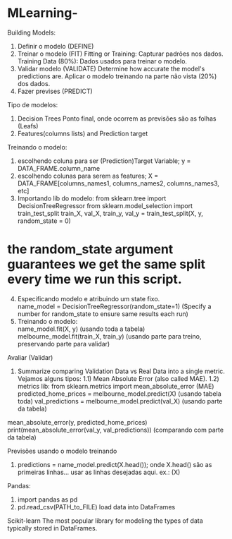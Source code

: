# MLearning-

Building Models:
1) Definir o modelo (DEFINE)
2) Treinar o modelo (FIT)
  Fitting or Training:  Capturar padrões nos dados.
  Training Data (80%):  Dados usados para treinar o modelo.
3) Validar modelo (VALIDATE)
  Determine how accurate the model's predictions are.
  Aplicar o modelo treinando na parte não vista (20%) dos dados.
4) Fazer previses (PREDICT)

Tipo de modelos:
1) Decision Trees
  Ponto final, onde ocorrem as previsões são as folhas (Leafs)
2) Features(columns lists) and Prediction target

Treinando o modelo:
1) escolhendo coluna para ser (Prediction)Target Variable; y = DATA_FRAME.column_name
2) escolhendo colunas para serem as features;  X = DATA_FRAME[columns_names1, columns_names2, columns_names3, etc]
3) Importando lib do modelo: 
  from sklearn.tree import DecisionTreeRegressor
  from sklearn.model_selection import train_test_split
  train_X, val_X, train_y, val_y = train_test_split(X, y, random_state = 0)
  # the random_state argument guarantees we get the same split every time we run this script.
4) Especificando modelo e atribuindo um state fixo.  
  name_model = DecisionTreeRegressor(random_state=1)
(Specify a number for random_state to ensure same results each run)
5) Treinando o modelo:    
  name_model.fit(X, y)  (usando toda a tabela)
  melbourne_model.fit(train_X, train_y)   (usando parte para treino, preservando parte para validar)

Avaliar (Validar)
1) Summarize comparing Validation Data vs Real Data into a single metric. Vejamos alguns tipos:
1.1) Mean Absolute Error (also called MAE). 
1.2) metrics lib: 
  from sklearn.metrics import mean_absolute_error  (MAE) 
  predicted_home_prices = melbourne_model.predict(X)  (usando tabela toda)
  val_predictions = melbourne_model.predict(val_X)  (usando parte da tabela)
  
  mean_absolute_error(y, predicted_home_prices)
  print(mean_absolute_error(val_y, val_predictions))  (comparando com parte da tabela)

  
  
Previsões usando o modelo treinando
1) predictions = name_model.predict(X.head()); onde X.head() são as primeiras linhas... usar as linhas desejadas aqui. ex.: (X)


Pandas:
1) import pandas as pd
2) pd.read_csv(PATH_to_FILE) load data into DataFrames

Scikit-learn 
The most popular library for modeling the types of data typically stored in DataFrames.

